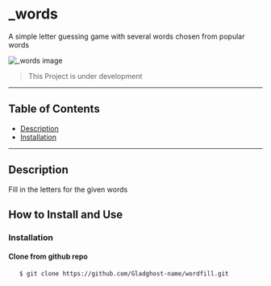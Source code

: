 # _words
A simple letter guessing game with several words chosen from popular words

![_words image](C:\Users\adara\source\repos\AnalogAiDemo\demo-repo\_word_image.jpg)

> This Project is under development
---


## Table of Contents
- [Description](#description)
- [Installation](#how-to-install-and-use)

---

## Description
Fill in the letters for the given words

## How to Install and Use
### Installation

#### Clone from github repo
```bash
   $ git clone https://github.com/Gladghost-name/wordfill.git
```
